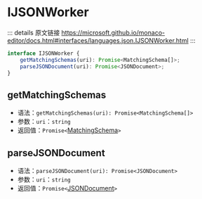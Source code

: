 # IJSONWorker
        
::: details 原文链接
https://microsoft.github.io/monaco-editor/docs.html#interfaces/languages.json.IJSONWorker.html
:::

```ts
interface IJSONWorker {
    getMatchingSchemas(uri): Promise<MatchingSchema[]>;
    parseJSONDocument(uri): Promise<JSONDocument>;
}
```

## getMatchingSchemas
- 语法：`getMatchingSchemas(uri): Promise<MatchingSchema[]>`
- 参数：`uri`：`string`
- 返回值：`Promise<`[MatchingSchema](/api/languages/json/MatchingSchema.md)`>`

## parseJSONDocument
- 语法：`parseJSONDocument(uri): Promise<JSONDocument>`
- 参数：`uri`：`string`
- 返回值：`Promise<`[JSONDocument](/api/languages/json/JSONDocument.md)`>`
